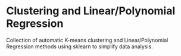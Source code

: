 # Clustering and Linear/Polynomial Regression

Collection of automatic K-means clustering and Linear/Polynomial Regression methods using sklearn to simplify data analysis.
